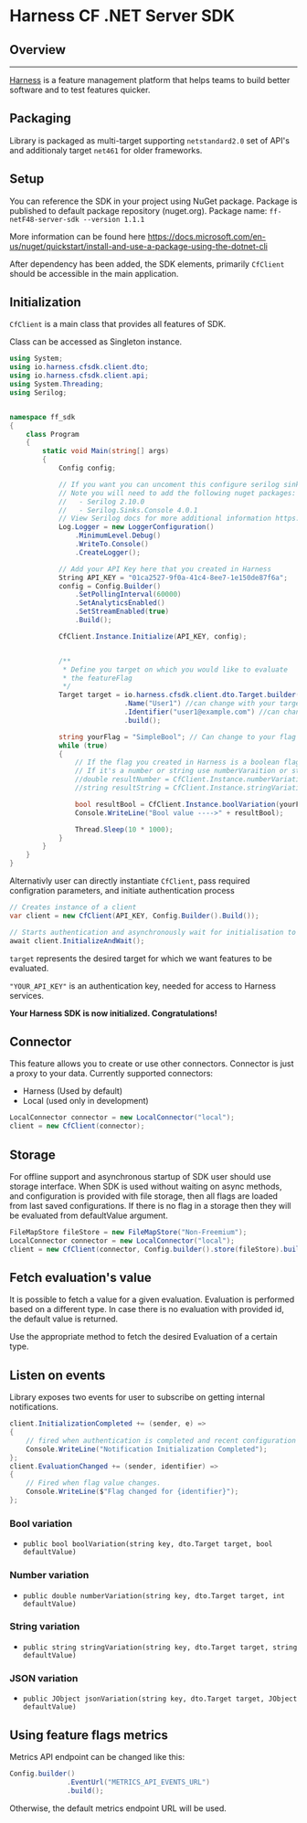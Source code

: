 Harness CF .NET Server SDK
========================

## Overview

-------------------------
[Harness](https://www.harness.io/) is a feature management platform that helps teams to build better software and to
test features quicker.

## Packaging

Library is packaged as multi-target supporting `netstandard2.0` set of API's and additionaly target `net461` for older frameworks.


## Setup

You can reference the SDK in your project using NuGet package. Package is published to default package repository (nuget.org).
Package name: `ff-netF48-server-sdk --version 1.1.1`

More information can be found here https://docs.microsoft.com/en-us/nuget/quickstart/install-and-use-a-package-using-the-dotnet-cli

After dependency has been added, the SDK elements, primarily `CfClient` should be accessible in the main application.

## Initialization

`CfClient` is a main class that provides all features of SDK.

Class can be accessed as Singleton instance.

```c#
using System;
using io.harness.cfsdk.client.dto;
using io.harness.cfsdk.client.api;
using System.Threading;
using Serilog;


namespace ff_sdk
{
    class Program
    {
        static void Main(string[] args)
        {
            Config config;

            // If you want you can uncoment this configure serilog sink you want and see internal SDK information messages:
            // Note you will need to add the following nuget packages:
            //   - Serilog 2.10.0
            //   - Serilog.Sinks.Console 4.0.1
            // View Serilog docs for more additional information https://github.com/serilog/serilog/wiki/Getting-Started
            Log.Logger = new LoggerConfiguration()
                .MinimumLevel.Debug()
                .WriteTo.Console()
                .CreateLogger();

            // Add your API Key here that you created in Harness
            String API_KEY = "01ca2527-9f0a-41c4-8ee7-1e150de87f6a";
            config = Config.Builder()
                .SetPollingInterval(60000)
                .SetAnalyticsEnabled()
                .SetStreamEnabled(true)
                .Build();

            CfClient.Instance.Initialize(API_KEY, config);


            /**
             * Define you target on which you would like to evaluate 
             * the featureFlag
             */
            Target target = io.harness.cfsdk.client.dto.Target.builder()
                            .Name("User1") //can change with your target name
                            .Identifier("user1@example.com") //can change with your target identifier
                            .build();

            string yourFlag = "SimpleBool"; // Can change to your flag name
            while (true)
            {
                // If the flag you created in Harness is a boolean flag then use boolVariation.
                // If it's a number or string use numberVaraition or stringVariation e.g
                //double resultNumber = CfClient.Instance.numberVariation(yourFlag, target, -1.0);
                //string resultString = CfClient.Instance.stringVariation(yourFlag, target, "NO VALUE !!!");

                bool resultBool = CfClient.Instance.boolVariation(yourFlag, target, false);
                Console.WriteLine("Bool value ---->" + resultBool);

                Thread.Sleep(10 * 1000);
            }
        }
    }
}
```

Alternativly user can directly instantiate `CfClient`, pass required configration parameters, and initiate authentication process
```c#
// Creates instance of a client
var client = new CfClient(API_KEY, Config.Builder().Build());

// Starts authentication and asynchronously wait for initialisation to complete
await client.InitializeAndWait();
```


`target` represents the desired target for which we want features to be evaluated.

`"YOUR_API_KEY"` is an authentication key, needed for access to Harness services.

**Your Harness SDK is now initialized. Congratulations!**

## Connector

This feature allows you to create or use other connectors.
Connector is just a proxy to your data. Currently supported connectors:
* Harness (Used by default)
* Local (used only in development)

```c#
LocalConnector connector = new LocalConnector("local");
client = new CfClient(connector);
```

## Storage

For offline support and asynchronous startup of SDK user should use storage interface.
When SDK is used without waiting on async methods, and configuration is provided with file storage, then all flags are loaded from last saved configurations.
If there is no flag in a storage then they will be evaluated from defaultValue argument.

```c#
FileMapStore fileStore = new FileMapStore("Non-Freemium");
LocalConnector connector = new LocalConnector("local");
client = new CfClient(connector, Config.builder().store(fileStore).build());
```

## Fetch evaluation's value

It is possible to fetch a value for a given evaluation. Evaluation is performed based on a different type. In case there
is no evaluation with provided id, the default value is returned.

Use the appropriate method to fetch the desired Evaluation of a certain type.

## Listen on events

Library exposes two events for user to subscribe on getting internal notifications.

```c#
client.InitializationCompleted += (sender, e) =>
{
    // fired when authentication is completed and recent configuration is fetched from server
    Console.WriteLine("Notification Initialization Completed");
};
client.EvaluationChanged += (sender, identifier) =>
{
    // Fired when flag value changes.
    Console.WriteLine($"Flag changed for {identifier}");
};
```

### Bool variation

* `public bool boolVariation(string key, dto.Target target, bool defaultValue)`

### Number variation

* `public double numberVariation(string key, dto.Target target, int defaultValue)`

### String variation

* `public string stringVariation(string key, dto.Target target, string defaultValue)`

### JSON variation

* `public JObject jsonVariation(string key, dto.Target target, JObject defaultValue)`


## Using feature flags metrics

Metrics API endpoint can be changed like this:

```c#
Config.builder()
              .EventUrl("METRICS_API_EVENTS_URL")
              .build();
```

Otherwise, the default metrics endpoint URL will be used.


